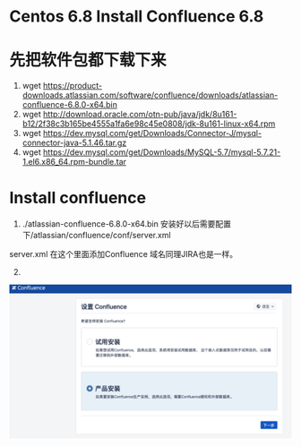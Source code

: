 # Centos 6.8  Install  Confluence 6.8
# 先把软件包都下载下来
1. wget https://product-downloads.atlassian.com/software/confluence/downloads/atlassian-confluence-6.8.0-x64.bin
2. wget http://download.oracle.com/otn-pub/java/jdk/8u161-b12/2f38c3b165be4555a1fa6e98c45e0808/jdk-8u161-linux-x64.rpm
3. wget  https://dev.mysql.com/get/Downloads/Connector-J/mysql-connector-java-5.1.46.tar.gz 
4. wget https://dev.mysql.com/get/Downloads/MySQL-5.7/mysql-5.7.21-1.el6.x86_64.rpm-bundle.tar 
# Install  confluence
1. ./atlassian-confluence-6.8.0-x64.bin   安装好以后需要配置下/atlassian/confluence/conf/server.xml  

server.xml 在这个里面添加Confluence 域名同理JIRA也是一样。


2. <Server port="8000" shutdown="SHUTDOWN" debug="0">
    <Service name="Tomcat-Standalone">
        <Connector port="8090" connectionTimeout="20000" redirectPort="8443"
                maxThreads="48" minSpareThreads="10"
                enableLookups="false" acceptCount="10" debug="0" URIEncoding="UTF-8"
		 proxyName="haodongz.com" proxyPort="80"/>

![这是一个图片](confluence_install.jpg)

